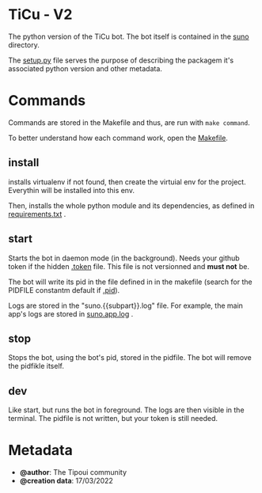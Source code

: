 
TiCu - V2
=========

The python version of the TiCu bot. The bot itself is contained in the
[suno](tidu) directory.

The [setup.py](setup.py) file serves the purpose of describing the packagem it's associated
python version and other metadata.

Commands
========

Commands are stored in the Makefile and thus, are run with `make command`.

To better understand how each command work, open the [Makefile](Makefile).

install
-------

installs virtualenv if not found, then create the virtuial env for the project.
Everythin will be installed into this env.

Then, installs the whole python module and its dependencies, as defined in
[requirements.txt](requirements.txt) .

start
-----
Starts the bot in daemon mode (in the background). Needs your github token
if the hidden [.token](.token) file. This file is not versionned and **must
not** be.

The bot will write its pid in the file defined in in the makefile (search for
the PIDFILE constantm default if [.pid](.pid)).

Logs are stored in the "suno.{{subpart}}.log" file. For example, the main
app's logs are stored in [suno.app.log](suno.app.log) .

stop
----
Stops the bot, using the bot's pid, stored in the pidfile. The bot will remove
the pidfikle itself.

dev
---

Like start, but runs the bot in foreground. The logs are then visible in the
terminal. The pidfile is not written, but your token is still needed.


Metadata
========

 * **@author**: The Tipoui community
 * **@creation data**: 17/03/2022
